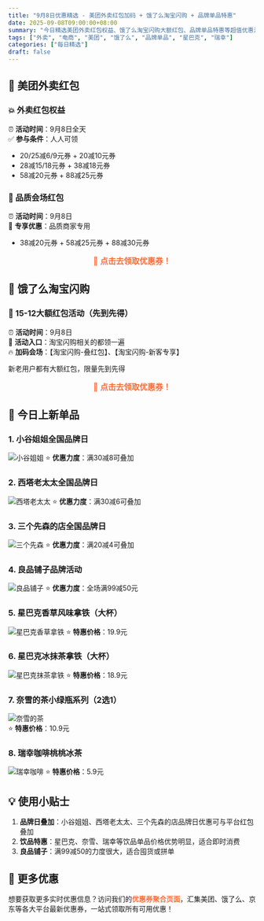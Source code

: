 ```yaml
---
title: "9月8日优惠精选 - 美团外卖红包加码 + 饿了么淘宝闪购 + 品牌单品特惠"
date: 2025-09-08T09:00:00+08:00
summary: "今日精选美团外卖红包权益、饿了么淘宝闪购大额红包、品牌单品特惠等超值优惠活动"
tags: ["外卖", "电商", "美团", "饿了么", "品牌单品", "星巴克", "瑞幸"]
categories: ["每日精选"]
draft: false
---
```


<style>
.coupon-item { margin: 12px 0; padding: 0; line-height: 1.5; }
.coupon-link { display: flex; align-items: center; gap: 8px; flex-wrap: wrap; }
.coupon-link-btn { color: #ff6b35 !important; text-decoration: none; font-weight: 600; border-bottom: 1px solid transparent; transition: border-color 0.2s ease; }
.coupon-link-btn:hover { border-bottom-color: #ff6b35; }
.coupon-copy, .coupon-wxapp { display: flex; align-items: center; gap: 6px; flex-wrap: wrap; margin: 8px 0; }
.coupon-emoji { font-size: 16px; margin-right: 2px; }
.coupon-title { font-weight: 600; color: var(--primary, #333); }
.coupon-code { background: linear-gradient(135deg, #ff6900, #ff8f00); color: white; padding: 3px 8px; border-radius: 6px; font-family: 'Monaco', 'Menlo', 'Ubuntu Mono', monospace; font-size: 13px; font-weight: 500; letter-spacing: 0.3px; box-shadow: 0 2px 4px rgba(255, 105, 0, 0.2); word-break: break-all; max-width: 300px; display: inline-block; }
.coupon-copy-btn { background: linear-gradient(135deg, #ff6900, #ff8f00); color: white; border: none; padding: 6px 12px; border-radius: 6px; cursor: pointer; font-size: 13px; font-weight: 500; transition: all 0.2s ease; box-shadow: 0 2px 4px rgba(255, 105, 0, 0.2); white-space: nowrap; }
.coupon-copy-btn:hover { background: linear-gradient(135deg, #e55a00, #ff8000); transform: translateY(-1px); box-shadow: 0 4px 8px rgba(255, 105, 0, 0.3); }
.coupon-copy-btn:active { transform: translateY(0); box-shadow: 0 2px 4px rgba(255, 105, 0, 0.2); }
.coupon-desc { color: var(--secondary, #666); font-size: 14px; margin-top: 4px; width: 100%; line-height: 1.4; }

.guide-btn { text-align: center; margin: 15px 0; }
.guide-btn a { color: #ff6b35 !important; font-weight: 600; text-decoration: none; font-size: 16px; }
.guide-btn a:hover { text-decoration: underline; }


@media (max-width: 768px) {
  .coupon-copy, .coupon-wxapp { flex-direction: column; align-items: flex-start; gap: 6px; }
  .coupon-code { max-width: 100%; word-break: break-all; }
  .coupon-copy-btn { align-self: flex-start; margin-top: 4px; }
}
</style>

<script>
function copyToClipboard(selector, customTip) {
  try {
    var el = document.querySelector ? document.querySelector(selector) : null;
    if (!el) return;
    var text = el.innerText || el.textContent || '';
    
    if (navigator.clipboard && navigator.clipboard.writeText) {
      navigator.clipboard.writeText(text).then(function() {
        showCopyTip(customTip || '复制成功！');
      }, function() {
        fallbackCopyTextToClipboard(text, customTip);
      });
    } else {
      fallbackCopyTextToClipboard(text, customTip);
    }
  } catch(error) {
    console.error('复制失败:', error);
    showCopyTip('复制失败，请手动复制');
  }
}

function fallbackCopyTextToClipboard(text, customTip) {
  try {
    var textarea = document.createElement('textarea');
    textarea.value = text;
    textarea.setAttribute('readonly', '');
    textarea.style.position = 'absolute';
    textarea.style.left = '-9999px';
    textarea.style.top = '-9999px';
    textarea.style.opacity = '0';
    document.body.appendChild(textarea);
    
    if (navigator.userAgent.match(/ipad|iphone/i)) {
      textarea.contentEditable = true;
      textarea.readOnly = false;
      var range = document.createRange();
      range.selectNodeContents(textarea);
      var sel = window.getSelection();
      sel.removeAllRanges();
      sel.addRange(range);
      textarea.setSelectionRange(0, 999999);
    } else {
      textarea.select();
    }
    
    var successful = document.execCommand('copy');
    if (successful) {
      showCopyTip(customTip || '复制成功！');
    } else {
      showCopyTip('复制失败，请手动复制');
    }
  } catch (err) {
    console.error('复制操作失败:', err);
    showCopyTip('复制失败，请手动复制');
  } finally {
    if (textarea && textarea.parentNode) {
      document.body.removeChild(textarea);
    }
  }
}

function showCopyTip(msg) {
  let tip = document.getElementById('copy-tip');
  if (!tip) {
    tip = document.createElement('div');
    tip.id = 'copy-tip';
    tip.style.position = 'fixed';
    tip.style.top = '20%';
    tip.style.left = '50%';
    tip.style.transform = 'translate(-50%, 0)';
    tip.style.background = 'rgba(0,0,0,0.7)';
    tip.style.color = '#fff';
    tip.style.padding = '10px 24px';
    tip.style.borderRadius = '8px';
    tip.style.fontSize = '16px';
    tip.style.zIndex = '9999';
    tip.style.fontFamily = 'system-ui, -apple-system, sans-serif';
    document.body.appendChild(tip);
  }
  tip.innerText = msg;
  tip.style.display = 'block';
  setTimeout(function() {
    tip.style.display = 'none';
  }, 1200);
}
</script>


## 🍔 美团外卖红包

### 💥 外卖红包权益
⏰ **活动时间**：9月8日全天  
✅ **参与条件**：人人可领

- 20/25减6/9元券 + 20减10元券
- 28减15/18元券 + 38减18元券  
- 58减20元券 + 88减25元券

### 🏪 品质会场红包
⏰ **活动时间**：9月8日  
🎯 **专享优惠**：品质商家专用

- 38减20元券 + 58减25元券 + 88减30元券

<div class="guide-btn">
    <a href="/coupons/">🎯 点击去领取优惠券！</a>
</div>

## 🛒 饿了么淘宝闪购

### 🎁 15-12大额红包活动（先到先得）
⏰ **活动时间**：9月8日  
🏪 **活动入口**：淘宝闪购相关的都领一遍  
🔥 **加码会场**：【淘宝闪购-叠红包】、【淘宝闪购-新客专享】

新老用户都有大额红包，限量先到先得

<div class="guide-btn">
    <a href="/coupons/">🎯 点击去领取优惠券！</a>
</div>

## 🍟 今日上新单品

### 1. 小谷姐姐全国品牌日
![小谷姐姐](/images/daily/2025-09-08/xiaogujiejie.png)
⭐ **优惠力度**：满30减8可叠加

### 2. 西塔老太太全国品牌日
![西塔老太太](/images/daily/2025-09-08/xita.png)
⭐ **优惠力度**：满30减6可叠加

### 3. 三个先森的店全国品牌日  
![三个先森](/images/daily/2025-09-08/sangexiansen.png)
⭐ **优惠力度**：满20减4可叠加

### 4. 良品铺子品牌活动
![良品铺子](/images/daily/2025-09-08/liangpin.png)
⭐ **优惠力度**：全场满99减50元

### 5. 星巴克香草风味拿铁（大杯）
![星巴克香草拿铁](/images/daily/2025-09-08/xingbake-xiangcao.jpg)
⭐ **特惠价格**：19.9元

### 6. 星巴克冰抹茶拿铁（大杯）
![星巴克抹茶拿铁](/images/daily/2025-09-08/xingbake-mocha.jpg)
⭐ **特惠价格**：18.9元

### 7. 奈雪的茶小绿瓶系列（2选1）
![奈雪的茶](/images/daily/2025-09-08/naixue.jpg)  
⭐ **特惠价格**：10.9元

### 8. 瑞幸咖啡桃桃冰茶
![瑞幸咖啡](/images/daily/2025-09-08/ruixing.jpg)
⭐ **特惠价格**：5.9元

## 💡 使用小贴士

1. **品牌日叠加**：小谷姐姐、西塔老太太、三个先森的店品牌日优惠可与平台红包叠加
2. **饮品特惠**：星巴克、奈雪、瑞幸等饮品单品价格优势明显，适合即时消费
3. **良品铺子**：满99减50的力度很大，适合囤货或拼单

## 📱 更多优惠

想要获取更多实时优惠信息？访问我们的<a href="/coupons/" style="color: #ff6b35 !important; font-weight: 600; text-decoration: none;">优惠券聚合页面</a>，汇集美团、饿了么、京东等各大平台最新优惠券，一站式领取所有可用优惠！